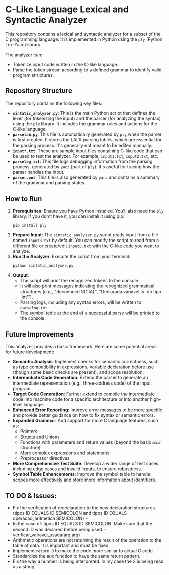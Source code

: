 # C-Like Language Lexical and Syntactic Analyzer

This repository contains a lexical and syntactic analyzer for a subset of the C programming language. It is implemented in Python using the `ply` (Python Lex-Yacc) library.

The analyzer can:

- Tokenize input code written in the C-like language.
- Parse the token stream according to a defined grammar to identify valid program structures.

## Repository Structure

The repository contains the following key files:

- **`sintatic_analyser.py`**: This is the main Python script that defines the lexer (for tokenizing the input) and the parser (for analyzing the syntax) using the `ply` library. It includes the grammar rules and actions for the C-like language.
- **`parsetab.py`**: This file is automatically generated by `ply` when the parser is first created. It stores the LALR parsing tables, which are essential for the parsing process. It's generally not meant to be edited manually.
- **`input*.txt`**: These are sample input files containing C-like code that can be used to test the analyzer. For example, `input1.txt`, `input2.txt`, etc.
- **`parselog.txt`**: This file logs debugging information from the parsing process, generated by `yacc` (part of `ply`). It's useful for tracing how the parser handles the input.
- **`parser.out`**: This file is also generated by `yacc` and contains a summary of the grammar and parsing states.

## How to Run

1.  **Prerequisites**: Ensure you have Python installed. You'll also need the `ply` library. If you don't have it, you can install it using pip:
    ```bash
    pip install ply
    ```
2.  **Prepare Input**: The `sintatic_analyser.py` script reads input from a file named `input8.txt` by default. You can modify the script to read from a different file or create/edit `input8.txt` with the C-like code you want to analyze.
3.  **Run the Analyzer**: Execute the script from your terminal:
    ```bash
    python sintatic_analyser.py
    ```
4.  **Output**:
    - The script will print the recognized tokens to the console.
    - It will also print messages indicating the recognized grammatical structures (e.g., "Reconheci INICIAL", "Declarada variável 'x' do tipo 'int'").
    - Parsing logs, including any syntax errors, will be written to `parselog.txt`.
    - The symbol table at the end of a successful parse will be printed to the console.

## Future Improvements

This analyzer provides a basic framework. Here are some potential areas for future development:

- **Semantic Analysis**: Implement checks for semantic correctness, such as type compatibility in expressions, variable declaration before use (though some basic checks are present), and scope resolution.
- **Intermediate Code Generation**: Extend the parser to generate an intermediate representation (e.g., three-address code) of the input program.
- **Target Code Generation**: Further extend to compile the intermediate code into machine code for a specific architecture or into another high-level language.
- **Enhanced Error Reporting**: Improve error messages to be more specific and provide better guidance on how to fix syntax or semantic errors.
- **Expanded Grammar**: Add support for more C language features, such as:
  - Pointers
  - Structs and Unions
  - Functions with parameters and return values (beyond the basic `main` structure)
  - More complex expressions and statements
  - Preprocessor directives
- **More Comprehensive Test Suite**: Develop a wider range of test cases, including edge cases and invalid inputs, to ensure robustness.
- **Symbol Table Enhancements**: Improve the symbol table to handle scopes more effectively and store more information about identifiers.

## TO DO & Issues:

- Fix the verification of redeclaration to the new declaration structures. (tipos ID EQUALS ID SEMICOLON and tipos ID EQUALS operacao_aritmetica SEMICOLON) -
- In the case of: tipos ID EQUALS ID SEMICOLON. Make sure that the second ID was declared before being used. - verificar_variavel_usada(arg,arg)
- Arithmetic operations are not returning the result of the operation to the table of data. It is important and must be fixed.
- Implement `return 0` to make the code more similar to actual C code.
- Standardize the aux function to have the same return pattern.
- Fix the way a number is being interpreted. In my case the 2 is being read as a string.
